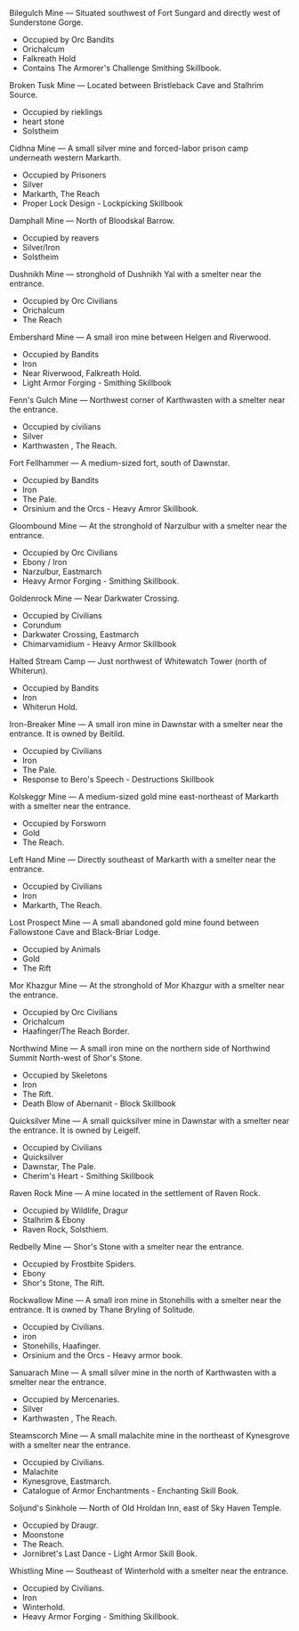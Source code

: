 Bilegulch Mine — Situated southwest of Fort Sungard and directly west of Sunderstone Gorge. 

* Occupied by Orc Bandits
* Orichalcum 
* Falkreath Hold
* Contains The Armorer's Challenge Smithing Skillbook.


Broken Tusk Mine — Located between Bristleback Cave and Stalhrim Source. 
* Occupied by rieklings
* heart stone
* Solstheim  

Cidhna Mine — A small silver mine and forced-labor prison camp underneath western Markarth.

* Occupied by Prisoners
* Silver
* Markarth, The Reach
* Proper Lock Design - Lockpicking Skillbook 

Damphall Mine — North of Bloodskal Barrow. 
* Occupied by reavers
* Silver/Iron
* Solstheim  

Dushnikh Mine — stronghold of Dushnikh Yal with a smelter near the entrance. 

* Occupied by Orc Civilians
* Orichalcum 
* The Reach

Embershard Mine — A small iron mine between Helgen and Riverwood. 

* Occupied by Bandits 
* Iron
* Near Riverwood, Falkreath Hold.
* Light Armor Forging - Smithing Skillbook

Fenn's Gulch Mine — Northwest corner of Karthwasten with a smelter near the entrance.

* Occupied by civilians
* Silver 
* Karthwasten , The Reach.

Fort Fellhammer — A medium-sized fort, south of Dawnstar. 

* Occupied by Bandits
* Iron
* The Pale.
* Orsinium and the Orcs - Heavy Amror Skillbook.

Gloombound Mine — At the stronghold of Narzulbur with a smelter near the entrance. 

* Occupied by Orc Civilians
* Ebony / Iron
* Narzulbur, Eastmarch
* Heavy Armor Forging - Smithing Skillbook.

Goldenrock Mine — Near Darkwater Crossing. 

* Occupied by Civilians
* Corundum 
* Darkwater Crossing, Eastmarch
* Chimarvamidium - Heavy Armor Skillbook

Halted Stream Camp — Just northwest of Whitewatch Tower (north of Whiterun). 

* Occupied by Bandits
* Iron
* Whiterun Hold.

Iron-Breaker Mine — A small iron mine in Dawnstar with a smelter near the entrance. It is owned by Beitild. 

* Occupied by Civilians
* Iron
* The Pale.
* Response to Bero's Speech - Destructions Skillbook

Kolskeggr Mine — A medium-sized gold mine east-northeast of Markarth with a smelter near the entrance. 

* Occupied by Forsworn
* Gold
* The Reach.

Left Hand Mine — Directly southeast of Markarth with a smelter near the entrance.

* Occupied by Civilians
* Iron
* Markarth, The Reach.
 
Lost Prospect Mine — A small abandoned gold mine found between Fallowstone Cave and Black-Briar Lodge. 

* Occupied by Animals
* Gold
* The Rift

Mor Khazgur Mine — At the stronghold of Mor Khazgur with a smelter near the entrance. 

* Occupied by Orc Civilians
* Orichalcum 
* Haafinger/The Reach Border.

Northwind Mine — A small iron mine on the northern side of Northwind Summit North-west of Shor's Stone. 

* Occupied by Skeletons
* Iron
* The Rift.
* Death Blow of Abernanit - Block Skillbook

Quicksilver Mine — A small quicksilver mine in Dawnstar with a smelter near the entrance. It is owned by Leigelf. 

* Occupied by Civilians
* Quicksilver 
* Dawnstar, The Pale.
* Cherim's Heart - Smithing Skillbook

Raven Rock Mine — A mine located in the settlement of Raven Rock. 

* Occupied by Wildlife, Dragur
* Stalhrim & Ebony
* Raven Rock, Solsthiem.

Redbelly Mine — Shor's Stone with a smelter near the entrance. 

* Occupied by Frostbite Spiders.
* Ebony
* Shor's Stone, The Rift.

Rockwallow Mine — A small iron mine in Stonehills with a smelter near the entrance. It is owned by Thane Bryling of Solitude. 

* Occupied by Civilians.
* iron 
* Stonehills, Haafinger.
* Orsinium and the Orcs - Heavy armor book.

Sanuarach Mine — A small silver mine in the north of Karthwasten with a smelter near the entrance. 

* Occupied by Mercenaries.
* Silver 
* Karthwasten , The Reach.

Steamscorch Mine — A small malachite mine in the northeast of Kynesgrove with a smelter near the entrance. 

* Occupied by Civilians.
* Malachite 
* Kynesgrove, Eastmarch.
* Catalogue of Armor Enchantments - Enchanting Skill Book.

Soljund's Sinkhole — North of Old Hroldan Inn, east of Sky Haven Temple. 

* Occupied by Draugr.
* Moonstone 
* The Reach.
* Jornibret's Last Dance - Light Armor Skill Book.

Whistling Mine — Southeast of Winterhold with a smelter near the entrance.  

* Occupied by Civilians.
* Iron
* Winterhold.
* Heavy Armor Forging - Smithing Skillbook.
